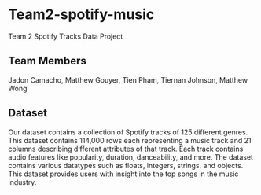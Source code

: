 # Team2-spotify-music
Team 2 Spotify Tracks Data Project

## Team Members
Jadon Camacho,
Matthew Gouyer,
Tien Pham,
Tiernan Johnson,
Matthew Wong

## Dataset
Our dataset contains a collection of Spotify tracks of 125 different genres. This dataset contains 114,000 rows each representing a music track and 21 columns describing different attributes of that track. Each track contains audio features like popularity, duration, danceability, and more. The dataset contains various datatypes such as floats, integers, strings, and objects. This dataset provides users with insight into the top songs in the music industry.
